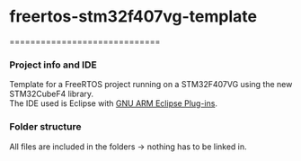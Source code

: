 # freertos-stm32f407vg-template
=============================
### Project info and IDE

Template for a FreeRTOS project running on a STM32F407VG using the new STM32CubeF4 library.  
The IDE used is Eclipse with [GNU ARM Eclipse Plug-ins](http://gnuarmeclipse.livius.net/).

### Folder structure
All files are included in the folders -> nothing has to be linked in.
